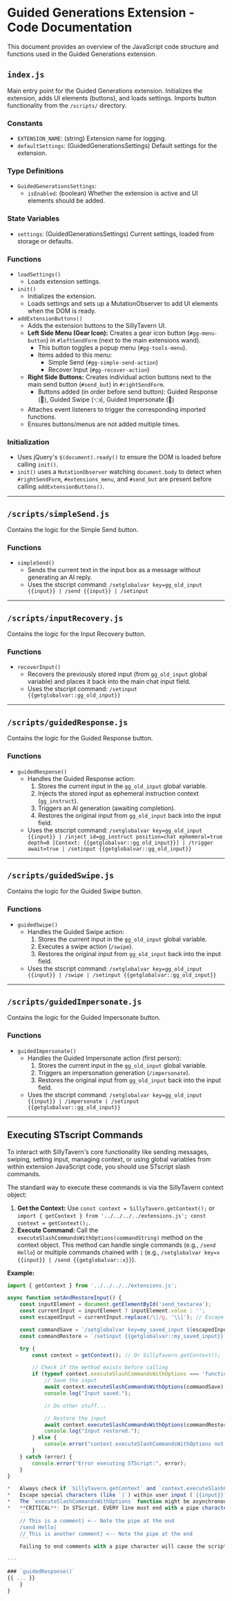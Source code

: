# Guided Generations Extension - Code Documentation

This document provides an overview of the JavaScript code structure and functions used in the Guided Generations extension.

## `index.js`

Main entry point for the Guided Generations extension. Initializes the extension, adds UI elements (buttons), and loads settings. Imports button functionality from the `/scripts/` directory.

### Constants

*   `EXTENSION_NAME`: (string) Extension name for logging.
*   `defaultSettings`: (GuidedGenerationsSettings) Default settings for the extension.

### Type Definitions

*   `GuidedGenerationsSettings`: 
    *   `isEnabled`: (boolean) Whether the extension is active and UI elements should be added.

### State Variables

*   `settings`: (GuidedGenerationsSettings) Current settings, loaded from storage or defaults.

### Functions

*   `loadSettings()`
    *   Loads extension settings.
*   `init()`
    *   Initializes the extension.
    *   Loads settings and sets up a MutationObserver to add UI elements when the DOM is ready.
*   `addExtensionButtons()`
    *   Adds the extension buttons to the SillyTavern UI.
    *   **Left Side Menu (Gear Icon):** Creates a gear icon button (`#gg-menu-button`) in `#leftSendForm` (next to the main extensions wand).
        *   This button toggles a popup menu (`#gg-tools-menu`).
        *   Items added to this menu:
            *   Simple Send (`#gg-simple-send-action`)
            *   Recover Input (`#gg-recover-action`)
    *   **Right Side Buttons:** Creates individual action buttons next to the main send button (`#send_but`) in `#rightSendForm`.
        *   Buttons added (in order before send button): Guided Response (🦮), Guided Swipe (👈), Guided Impersonate (👤)
    *   Attaches event listeners to trigger the corresponding imported functions.
    *   Ensures buttons/menus are not added multiple times.

### Initialization

*   Uses jQuery's `$(document).ready()` to ensure the DOM is loaded before calling `init()`.
*   `init()` uses a `MutationObserver` watching `document.body` to detect when `#rightSendForm`, `#extensions_menu`, and `#send_but` are present before calling `addExtensionButtons()`.

---

## `/scripts/simpleSend.js`

Contains the logic for the Simple Send button.

### Functions

*   `simpleSend()`
    *   Sends the current text in the input box as a message without generating an AI reply.
    *   Uses the stscript command: `/setglobalvar key=gg_old_input {{input}} | /send {{input}} | /setinput`

---

## `/scripts/inputRecovery.js`

Contains the logic for the Input Recovery button.

### Functions

*   `recoverInput()`
    *   Recovers the previously stored input (from `gg_old_input` global variable) and places it back into the main chat input field.
    *   Uses the stscript command: `/setinput {{getglobalvar::gg_old_input}}`

---

## `/scripts/guidedResponse.js`

Contains the logic for the Guided Response button.

### Functions

*   `guidedResponse()`
    *   Handles the Guided Response action:
        1.  Stores the current input in the `gg_old_input` global variable.
        2.  Injects the stored input as ephemeral instruction context (`gg_instruct`).
        3.  Triggers an AI generation (awaiting completion).
        4.  Restores the original input from `gg_old_input` back into the input field.
    *   Uses the stscript command: `/setglobalvar key=gg_old_input {{input}} | /inject id=gg_instruct position=chat ephemeral=true depth=0 [Context: {{getglobalvar::gg_old_input}}] | /trigger await=true | /setinput {{getglobalvar::gg_old_input}}`

---

## `/scripts/guidedSwipe.js`

Contains the logic for the Guided Swipe button.

### Functions

*   `guidedSwipe()`
    *   Handles the Guided Swipe action:
        1.  Stores the current input in the `gg_old_input` global variable.
        2.  Executes a swipe action (`/swipe`).
        3.  Restores the original input from `gg_old_input` back into the input field.
    *   Uses the stscript command: `/setglobalvar key=gg_old_input {{input}} | /swipe | /setinput {{getglobalvar::gg_old_input}}`

---

## `/scripts/guidedImpersonate.js`

Contains the logic for the Guided Impersonate button.

### Functions

*   `guidedImpersonate()`
    *   Handles the Guided Impersonate action (first person):
        1.  Stores the current input in the `gg_old_input` global variable.
        2.  Triggers an impersonation generation (`/impersonate`).
        3.  Restores the original input from `gg_old_input` back into the input field.
    *   Uses the stscript command: `/setglobalvar key=gg_old_input {{input}} | /impersonate | /setinput {{getglobalvar::gg_old_input}}`

---

## Executing STscript Commands

To interact with SillyTavern's core functionality like sending messages, swiping, setting input, managing context, or using global variables from within extension JavaScript code, you should use STscript slash commands.

The standard way to execute these commands is via the SillyTavern context object:

1.  **Get the Context:** Use `const context = SillyTavern.getContext();` or `import { getContext } from '../../../../extensions.js'; const context = getContext();`.
2.  **Execute Command:** Call the `executeSlashCommandsWithOptions(commandString)` method on the context object. This method can handle single commands (e.g., `/send Hello`) or multiple commands chained with `|` (e.g., `/setglobalvar key=x {{input}} | /send {{getglobalvar::x}}`).

**Example:**

```javascript
import { getContext } from '../../../../extensions.js';

async function setAndRestoreInput() {
    const inputElement = document.getElementById('send_textarea');
    const currentInput = inputElement ? inputElement.value : '';
    const escapedInput = currentInput.replace(/\|/g, '\\|'); // Escape pipe characters

    const commandSave = `/setglobalvar key=my_saved_input ${escapedInput}`;
    const commandRestore = `/setinput {{getglobalvar::my_saved_input}}`;

    try {
        const context = getContext(); // Or SillyTavern.getContext();

        // Check if the method exists before calling
        if (typeof context.executeSlashCommandsWithOptions === 'function') {
            // Save the input
            await context.executeSlashCommandsWithOptions(commandSave);
            console.log("Input saved.");

            // Do other stuff...

            // Restore the input
            await context.executeSlashCommandsWithOptions(commandRestore);
            console.log("Input restored.");
        } else {
            console.error("context.executeSlashCommandsWithOptions not found!");
        }
    } catch (error) {
        console.error("Error executing STScript:", error);
    }
}

*   Always check if `SillyTavern.getContext` and `context.executeSlashCommandsWithOptions` exist before calling them to avoid errors if the SillyTavern version changes or the extension loads unexpectedly.
*   Escape special characters (like `|`) within user input (`{{input}}`) if inserting it directly into a command string to prevent parsing issues. Use `/setglobalvar` to store complex input first, then reference it with `{{getglobalvar::key}}`.
*   The `executeSlashCommandsWithOptions` function might be asynchronous, so using `await` is recommended if you need subsequent actions to wait for the command to complete (though the exact behavior might depend on the specific STscript command being run).
*   **CRITICAL**: In STScript, EVERY line must end with a pipe character `|`, including comments! For example:
    ```
    // This is a comment| <-- Note the pipe at the end
    /send Hello|
    // This is another comment| <-- Note the pipe at the end
    ```
    Failing to end comments with a pipe character will cause the script to break, as the STScript parser treats every line as a command that must end with the pipe delimiter.

---

### `guidedResponse()`
{{ ... }}
    }
}

